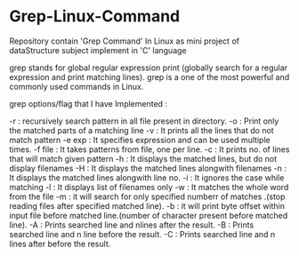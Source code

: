 # Grep-Linux-Command
Repository contain 'Grep Command' In Linux as mini project of dataStructure subject implement in 'C' language

grep stands for global regular expression print (globally search for a regular expression and print matching lines).
grep is a  one of the most powerful and commonly used commands in Linux.

grep options/flag that I have Implemented :

-r : recursively  search pattern in all file present in directory. 
-o : Print only the matched parts of a matching line
-v : It prints all the lines that do not match pattern
-e exp : It specifies expression and can be used multiple times.
-f file : It takes patterns from file, one per line.
-c : It prints no. of lines that will match given pattern
-h : It displays the matched lines, but do not display filenames
-H : It displays the matched lines alongwith filenames
-n : It displays the matched lines alongwith line no.
-i : It ignores the case while matching
-l : It displays list of filenames only
-w : It matches the whole word from the file
-m : it will search for only specified numberr of matches .(stop reading files after specified matched line).
-b : it will print byte offset within input file before matched line.(number of character present before matched line).
-A : Prints searched line and nlines after the result.
-B : Prints searched line and n line before the result.
-C : Prints searched line and n lines after before the result.
